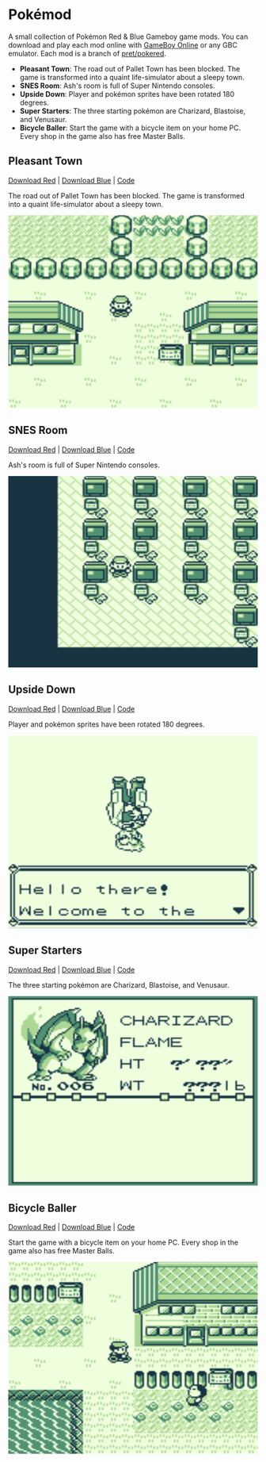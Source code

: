 # Pokémod

A small collection of Pokémon Red & Blue Gameboy game mods. You can download and play each mod online with [GameBoy Online](https://taisel.github.io/GameBoy-Online/) or any GBC emulator. Each mod is a branch of [pret/pokered](https://github.com/pret/pokered).

- **Pleasant Town**: The road out of Pallet Town has been blocked. The game is transformed into a quaint life-simulator about a sleepy town. 
- **SNES Room**: Ash's room is full of Super Nintendo consoles.
- **Upside Down**: Player and pokémon sprites have been rotated 180 degrees.
- **Super Starters**: The three starting pokémon are Charizard, Blastoise, and Venusaur.
- **Bicycle Baller**: Start the game with a bicycle item on your home PC. Every shop in the game also has free Master Balls.
<!-- 
## **Too Much Mewtwo**
Every pokémon in the game has been replaced with Mewtwo. -->

## **Pleasant Town**

[Download Red](https://github.com/brannondorsey/pokemods/releases/download/data/pokered-pleasant-town.gbc) | [Download Blue](https://github.com/brannondorsey/pokemods/releases/download/data/pokeblue-pleasant-town.gbc) | [Code](https://github.com/brannondorsey/pokemods/tree/pleasant-town)

The road out of Pallet Town has been blocked. The game is transformed into a quaint life-simulator about a sleepy town. 

![Pleasant Town](github-images/pleasant-town.png)

## **SNES Room**

[Download Red](https://github.com/brannondorsey/pokemods/releases/download/data/pokered-snes-room.gbc) | [Download Blue](https://github.com/brannondorsey/pokemods/releases/download/data/pokeblue-snes-room.gbc) | [Code](https://github.com/brannondorsey/pokemods/tree/snes-room)

Ash's room is full of Super Nintendo consoles.

![SNES Room](github-images/snes-room.png)

## **Upside Down**

[Download Red](https://github.com/brannondorsey/pokemods/releases/download/data/pokered-upside-down.gbc) | [Download Blue](https://github.com/brannondorsey/pokemods/releases/download/data/pokeblue-upside-down.gbc) | [Code](https://github.com/brannondorsey/pokemods/tree/upside-down)

Player and pokémon sprites have been rotated 180 degrees.

![Upside Down](github-images/upside-down.png)

## **Super Starters**
[Download Red](https://github.com/brannondorsey/pokemods/releases/download/data/pokered-super-starters.gbc) | [Download Blue](https://github.com/brannondorsey/pokemods/releases/download/data/pokeblue-super-starters.gbc) | [Code](https://github.com/brannondorsey/pokemods/tree/super-starters)

The three starting pokémon are Charizard, Blastoise, and Venusaur.

![Super Starters](github-images/super-starters.png)

## **Bicycle Baller**
[Download Red](https://github.com/brannondorsey/pokemods/releases/download/data/pokered-bicycle-baller.gbc) | [Download Blue](https://github.com/brannondorsey/pokemods/releases/download/data/pokeblue-bicycle-baller.gbc) | [Code](https://github.com/brannondorsey/pokemods/tree/bicycle-baller)

Start the game with a bicycle item on your home PC. Every shop in the game also has free Master Balls.

![Bicycle Ballers](github-images/bicycle-2.png)
